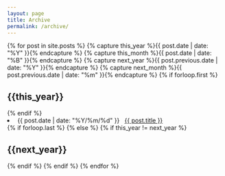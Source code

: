 ```yaml
---
layout: page
title: Archive
permalink: /archive/
---
```


<div class="archive">
	{% for post in site.posts  %}
		{% capture this_year %}{{ post.date | date: "%Y" }}{% endcapture %}
		{% capture this_month %}{{ post.date | date: "%B" }}{% endcapture %}
		{% capture next_year %}{{ post.previous.date | date: "%Y" }}{% endcapture %}
		{% capture next_month %}{{ post.previous.date | date: "%m" }}{% endcapture %}
		{% if forloop.first %}
			<h2>{{this_year}}</h2>
		{% endif %}
		<li>
			<span><i class="fa fa-calendar"></i>&nbsp;{{ post.date | date: "%Y/%m/%d" }}</span>&nbsp;&nbsp;
			<a href="{{ BASE_PATH }}{{ post.url }}">{{ post.title }}</a>
		</li>
		{% if forloop.last %}
		{% else %}
			{% if this_year != next_year %}
			<h2>{{next_year}}</h2>
			{% endif %}
		{% endif %}
	{% endfor %}
</div>